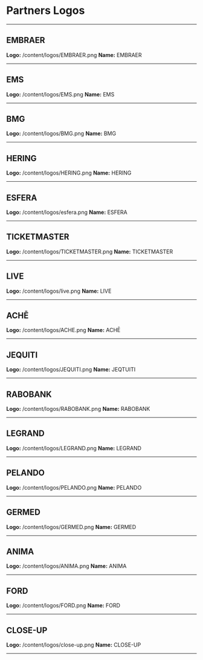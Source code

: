 # Partners Logos

---

## EMBRAER
**Logo:** /content/logos/EMBRAER.png
**Name:** EMBRAER

---

## EMS
**Logo:** /content/logos/EMS.png
**Name:** EMS

---

## BMG
**Logo:** /content/logos/BMG.png
**Name:** BMG

---

## HERING
**Logo:** /content/logos/HERING.png
**Name:** HERING

---

## ESFERA
**Logo:** /content/logos/esfera.png
**Name:** ESFERA

---

## TICKETMASTER
**Logo:** /content/logos/TICKETMASTER.png
**Name:** TICKETMASTER

---

## LIVE
**Logo:** /content/logos/live.png
**Name:** LIVE

---

## ACHĒ
**Logo:** /content/logos/ACHE.png
**Name:** ACHĒ

---

## JEQUITI
**Logo:** /content/logos/JEQUITI.png
**Name:** JEQTUITI

---

## RABOBANK
**Logo:** /content/logos/RABOBANK.png
**Name:** RABOBANK

---

## LEGRAND
**Logo:** /content/logos/LEGRAND.png
**Name:** LEGRAND

---

## PELANDO
**Logo:** /content/logos/PELANDO.png
**Name:** PELANDO

---

## GERMED
**Logo:** /content/logos/GERMED.png
**Name:** GERMED

---

## ANIMA
**Logo:** /content/logos/ANIMA.png
**Name:** ANIMA

---

## FORD
**Logo:** /content/logos/FORD.png
**Name:** FORD

---

## CLOSE-UP
**Logo:** /content/logos/close-up.png
**Name:** CLOSE-UP

---

